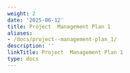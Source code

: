 ```yaml
---
weight: 2
date: '2025-06-12'
title: Project  Management Plan 1
aliases:
- /docs/project--management-plan_1/
description: ''
linkTitle: Project  Management Plan 1
type: docs
---
```


